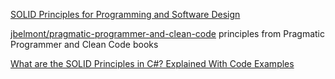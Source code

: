 
[SOLID Principles for Programming and Software Design](https://www.freecodecamp.org/news/solid-principles-for-programming-and-software-design)

[jbelmont/pragmatic-programmer-and-clean-code](https://github.com/jbelmont/pragmatic-programmer-and-clean-code)
principles from Pragmatic Programmer and Clean Code books

[What are the SOLID Principles in C#? Explained With Code Examples](https://www.freecodecamp.org/news/what-are-the-solid-principles-in-csharp)

